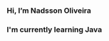 ### Hi, I’m Nadsson Oliveira
### I'm currently learning Java


<!---
nadssonoliveira/nadssonoliveira is a ✨ special ✨ repository because its `README.md` (this file) appears on your GitHub profile.
You can click the Preview link to take a look at your changes.
--->
